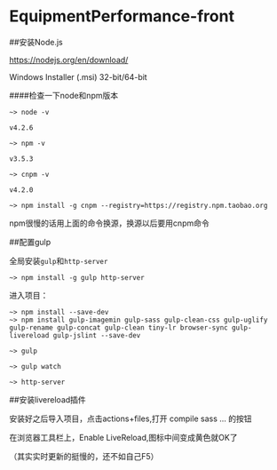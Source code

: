 ﻿# EquipmentPerformance-front

##安装Node.js

https://nodejs.org/en/download/  

Windows Installer (.msi)   32-bit/64-bit

####检查一下node和npm版本
```
~> node -v

v4.2.6

~> npm -v

v3.5.3

~> cnpm -v

v4.2.0
```

```
~> npm install -g cnpm --registry=https://registry.npm.taobao.org
```

npm很慢的话用上面的命令换源，换源以后要用cnpm命令


##配置gulp

全局安装`gulp`和`http-server`
```
~> npm install -g gulp http-server
```

进入项目：
```
~> npm install --save-dev
~> npm install gulp-imagemin gulp-sass gulp-clean-css gulp-uglify gulp-rename gulp-concat gulp-clean tiny-lr browser-sync gulp-livereload gulp-jslint --save-dev

~> gulp

~> gulp watch

~> http-server
```

##安装livereload插件

安装好之后导入项目，点击actions+files,打开 compile sass ... 的按钮

在浏览器工具栏上，Enable LiveReload,图标中间变成黄色就OK了

（其实实时更新的挺慢的，还不如自己F5）
